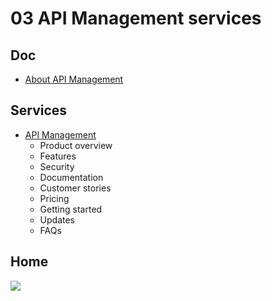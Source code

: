 # 03 API Management services

## Doc
* [About API Management](https://docs.microsoft.com/en-us/azure/api-management/api-management-key-concepts)

## Services
* [API Management](https://azure.microsoft.com/en-ca/services/api-management/)
  * Product overview
  * Features
  * Security
  * Documentation
  * Customer stories
  * Pricing
  * Getting started
  * Updates
  * FAQs

## Home
[<img src="https://i.imgur.com/WsiIh0S.png">](https://i.imgur.com/WsiIh0S.png)
